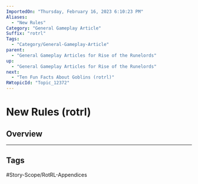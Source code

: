 ```yaml
---
ImportedOn: "Thursday, February 16, 2023 6:10:23 PM"
Aliases:
  - "New Rules"
Category: "General Gameplay Article"
Suffix: "rotrl"
Tags:
  - "Category/General-Gameplay-Article"
parent:
  - "General Gameplay Articles for Rise of the Runelords"
up:
  - "General Gameplay Articles for Rise of the Runelords"
next:
  - "Ten Fun Facts About Goblins (rotrl)"
RWtopicId: "Topic_12372"
---
```

# New Rules (rotrl)
## Overview

---
## Tags
#Story-Scope/RotRL-Appendices

